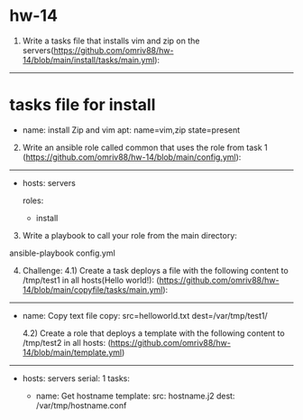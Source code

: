 # hw-14


1) Write a tasks file that installs vim and zip on the servers(https://github.com/omriv88/hw-14/blob/main/install/tasks/main.yml):

---
# tasks file for install
- name: install Zip and vim
  apt: name=vim,zip state=present
  
2) Write an ansible role called common that uses the role from task 1 (https://github.com/omriv88/hw-14/blob/main/config.yml): 

---
- hosts: servers

  roles:
    - install
    
 3) Write a playbook to call your role from the main directory:
 
 ansible-playbook config.yml
 
 4) Challenge:
 4.1) Create a task deploys a file with the following content to /tmp/test1 in all
   hosts(Hello world!):
   (https://github.com/omriv88/hw-14/blob/main/copyfile/tasks/main.yml):
---
- name: Copy text file
  copy: src=helloworld.txt dest=/var/tmp/test1/
   
   
  4.2)  Create a role that deploys a template with the following content to /tmp/test2 in all
     hosts:
     (https://github.com/omriv88/hw-14/blob/main/template.yml)
---
- hosts: servers
  serial: 1
  tasks:

  - name: Get hostname
    template:
        src: hostname.j2
        dest: /var/tmp/hostname.conf
     
 
 
 
  
